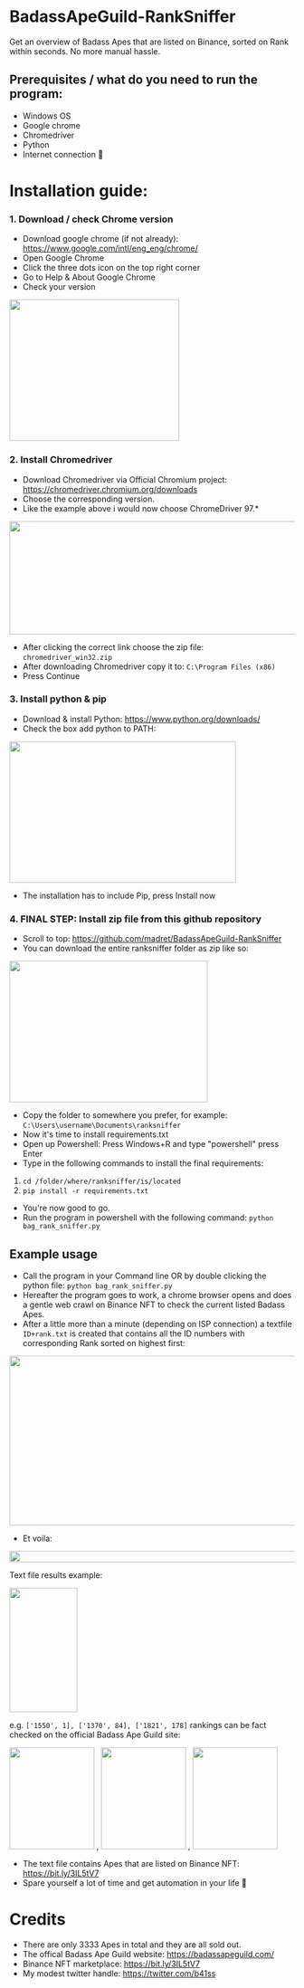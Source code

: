 # BadassApeGuild-RankSniffer
Get an overview of Badass Apes that are listed on Binance, sorted on Rank within seconds. No more manual hassle.

## Prerequisites / what do you need to run the program:
- Windows OS
- Google chrome
- Chromedriver
- Python
- Internet connection 🙉

# Installation guide:

### 1. Download / check Chrome version
- Download google chrome (if not already):
https://www.google.com/intl/eng_eng/chrome/
- Open Google Chrome
- Click the three dots icon on the top right corner
- Go to Help & About Google Chrome
- Check your version
<img src="https://user-images.githubusercontent.com/56820649/151449904-9751edde-5549-4131-bcc0-ae9d379c236c.png" width="300" height="250">

### 2. Install Chromedriver

- Download Chromedriver via Official Chromium project:
https://chromedriver.chromium.org/downloads
- Choose the corresponding version.
- Like the example above i would now choose ChromeDriver 97.*

<img src="https://user-images.githubusercontent.com/56820649/151450613-af0476b7-6151-47d4-83b1-7fa2e09f6323.png" width="600" height="200">

- After clicking the correct link choose the zip file: `chromedriver_win32.zip`
- After downloading Chromedriver copy it to: `C:\Program Files (x86)`
- Press Continue

### 3. Install python & pip

- Download & install Python: https://www.python.org/downloads/
- Check the box add python to PATH:

<img src="https://user-images.githubusercontent.com/56820649/151678507-67dd067d-1aaa-4754-9445-2e836734d6d1.png" width="400" height="250">

- The installation has to include Pip, press Install now

### 4. FINAL STEP: Install zip file from this github repository
- Scroll to top: https://github.com/madret/BadassApeGuild-RankSniffer
- You can download the entire ranksniffer folder as zip like so:

<img src="https://user-images.githubusercontent.com/56820649/151702319-88194648-7c64-4831-b61e-4cdf41cc38af.png" width="350" height="250">

- Copy the folder to somewhere you prefer, for example: `C:\Users\username\Documents\ranksniffer`
- Now it's time to install requirements.txt
- Open up Powershell:
Press Windows+R and type "powershell" press Enter
- Type in the following commands to install the final requirements:
1. `cd /folder/where/ranksniffer/is/located` 
2. `pip install -r requirements.txt`
- You're now good to go.
- Run the program in powershell with the following command: `python bag_rank_sniffer.py`

## Example usage
- Call the program in your Command line OR by double clicking the python file: `python bag_rank_sniffer.py`   
- Hereafter the program goes to work, a chrome browser opens and does a gentle web crawl on Binance NFT to check the current listed Badass Apes.
- After a little more than a minute (depending on ISP connection) a textfile `ID+rank.txt` is created that contains all the ID numbers with corresponding Rank sorted on highest first:

<img src="https://user-images.githubusercontent.com/56820649/151707582-d1f18cab-f4ca-4f21-b028-5c9f731aad61.png" width="700" height="300">
     
- Et voila:

<img src="https://user-images.githubusercontent.com/56820649/151707626-92b76a1c-8072-43b6-b8b0-d53c27132b02.png" width="700" height="20">


Text file results example:

<img src="https://user-images.githubusercontent.com/56820649/151703878-d0be8944-17d5-4742-a9a0-cfdb9a4f03b1.png" width="120" height="220">

e.g.
`['1550', 1], ['1370', 84], ['1821', 178]` rankings can be fact checked on the official Badass Ape Guild site:

<img src="https://user-images.githubusercontent.com/56820649/151580603-441b9552-d9db-4933-9110-74504ba761e4.png" width="150" height="180"> , <img src="https://user-images.githubusercontent.com/56820649/151574311-cd763eb0-bf9f-4023-ba2f-80772fe9292f.png" width="150" height="180"> , <img src="https://user-images.githubusercontent.com/56820649/151580694-653d90bd-08e6-4acb-8fdc-917f1c0d24fe.png" width="150" height="180">

- The text file contains Apes that are listed on Binance NFT: https://bit.ly/3IL5tV7
- Spare yourself a lot of time and get automation in your life 🙊

# Credits

- There are only 3333 Apes in total and they are all sold out.
- The offical Badass Ape Guild website: https://badassapeguild.com/
- Binance NFT marketplace: https://bit.ly/3IL5tV7
- My modest twitter handle: https://twitter.com/b41ss
